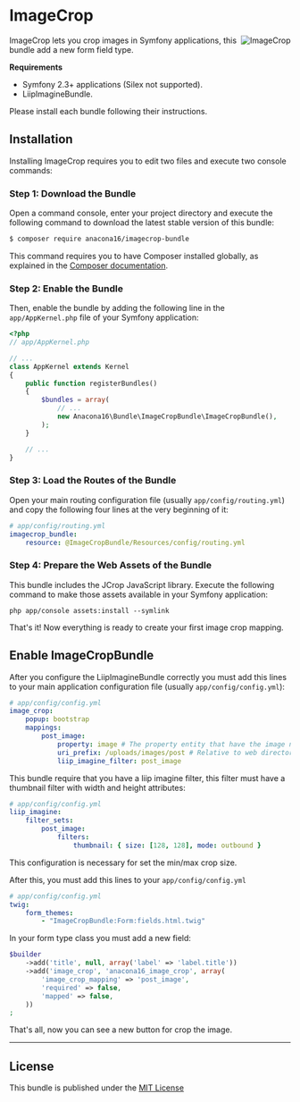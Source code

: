 ImageCrop
=========

<img src="https://photos-3.dropbox.com/t/2/AACDHn2qvBfJed2s_tkSCSXe1lhxkG2i0zv1H1tCo1oYDQ/12/71119624/png/32x32/1/1443830400/0/2/Screenshot%202015-10-02%2017.34.43.png/CIjm9CEgASACIAMgBiAHKAEoBw/QDhoWgNmG-tjsZTa8nons1jB6fgJlpWj7k2aZhWq5hQ?size=1600x1200&size_mode=2" alt="ImageCrop" title="ImageCrop" align="right" />

ImageCrop lets you crop images in Symfony applications, this bundle add a new
form field type.

**Requirements**

  * Symfony 2.3+ applications (Silex not supported).
  * LiipImagineBundle.
  
Please install each bundle following their instructions.

Installation
------------

Installing ImageCrop requires you to edit two files and execute two console
commands:

### Step 1: Download the Bundle

Open a command console, enter your project directory and execute the
following command to download the latest stable version of this bundle:

```bash
$ composer require anacona16/imagecrop-bundle
```

This command requires you to have Composer installed globally, as explained
in the [Composer documentation](https://getcomposer.org/doc/00-intro.md).

### Step 2: Enable the Bundle

Then, enable the bundle by adding the following line in the `app/AppKernel.php`
file of your Symfony application:

```php
<?php
// app/AppKernel.php

// ...
class AppKernel extends Kernel
{
    public function registerBundles()
    {
        $bundles = array(
            // ...
            new Anacona16\Bundle\ImageCropBundle\ImageCropBundle(),
        );
    }

    // ...
}
```

### Step 3: Load the Routes of the Bundle

Open your main routing configuration file (usually `app/config/routing.yml`)
and copy the following four lines at the very beginning of it:

```yaml
# app/config/routing.yml
imagecrop_bundle:
    resource: @ImageCropBundle/Resources/config/routing.yml
```

### Step 4: Prepare the Web Assets of the Bundle

This bundle includes the JCrop JavaScript library. Execute the following
command to make those assets available in your Symfony application:

```cli
php app/console assets:install --symlink
```

That's it! Now everything is ready to create your first image crop mapping.

Enable ImageCropBundle
----------------------

After you configure the LiipImagineBundle correctly you must add this lines
to your main application configuration file (usually `app/config/config.yml`):

```yaml
# app/config/config.yml
image_crop:
    popup: bootstrap
    mappings:
        post_image:
            property: image # The property entity that have the image name
            uri_prefix: /uploads/images/post # Relative to web directory
            liip_imagine_filter: post_image
```

This bundle require that you have a liip imagine filter, this filter must have
a thumbnail filter with width and height attributes:

```yaml
# app/config/config.yml
liip_imagine:
    filter_sets:
        post_image:
            filters:
                thumbnail: { size: [128, 128], mode: outbound }
```

This configuration is necessary for set the min/max crop size.

After this, you must add this lines to your `app/config/config.yml`

```yaml
# app/config/config.yml
twig:
    form_themes:
        - "ImageCropBundle:Form:fields.html.twig"
```

In your form type class you must add a new field:

```php
$builder
    ->add('title', null, array('label' => 'label.title'))
    ->add('image_crop', 'anacona16_image_crop', array(
        'image_crop_mapping' => 'post_image',
        'required' => false,
        'mapped' => false,
    ))
;
```

That's all, now you can see a new button for crop the image.

-----

License
-------

This bundle is published under the [MIT License](LICENSE.md)
